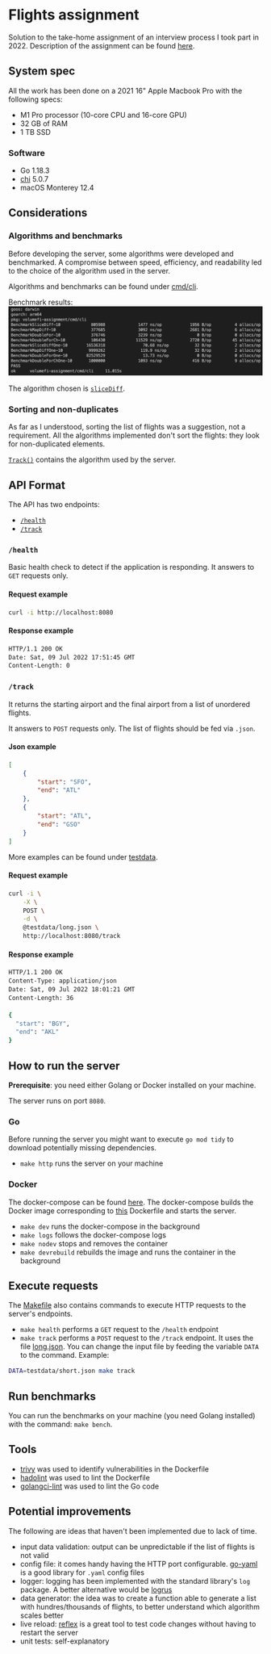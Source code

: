 # Flights assignment

Solution to the take-home assignment of an interview process I took part in 2022. Description of the assignment can be found [here](problem/README.md).

## System spec
All the work has been done on a 2021 16" Apple Macbook Pro with the following specs:
- M1 Pro processor (10-core CPU and 16-core GPU)
- 32 GB of RAM
- 1 TB SSD
### Software
- Go 1.18.3
- [chi](https://github.com/go-chi/chi/) 5.0.7
- macOS Monterey 12.4

## Considerations

### Algorithms and benchmarks
Before developing the server, some algorithms were developed and benchmarked. A compromise between speed, efficiency, and readability led to the choice of the algorithm used in the server.

Algorithms and benchmarks can be found under [cmd/cli](./cmd/cli/).

Benchmark results:
![Benchmark results](/img/bench_results.jpg)

The algorithm chosen is [`sliceDiff`](./cmd/cli/main.go).

### Sorting and non-duplicates
As far as I understood, sorting the list of flights was a suggestion, not a requirement. All the algorithms implemented don't sort the flights: they look for non-duplicated elements.

[`Track()`](./internal/tracker/tracker.go) contains the algorithm used by the server.

## API Format
The API has two endpoints:
- [`/health`](#health)
- [`/track`](#track)

### `/health`
Basic health check to detect if the application is responding. It answers to `GET` requests only.

#### Request example
```bash
curl -i http://localhost:8080
```

#### Response example
```bash
HTTP/1.1 200 OK
Date: Sat, 09 Jul 2022 17:51:45 GMT
Content-Length: 0
```

### `/track`
It returns the starting airport and the final airport from a list of unordered flights.

It answers to `POST` requests only. The list of flights should be fed via `.json`.

#### Json example
```json
[
    {
        "start": "SFO",
        "end": "ATL"
    },
    {
        "start": "ATL",
        "end": "GSO"
    }
]
```

More examples can be found under [testdata](./testdata/).

#### Request example
```bash
curl -i \
    -X \
    POST \
    -d \
    @testdata/long.json \
    http://localhost:8080/track
```

#### Response example
```bash
HTTP/1.1 200 OK
Content-Type: application/json
Date: Sat, 09 Jul 2022 18:01:21 GMT
Content-Length: 36

{
  "start": "BGY",
  "end": "AKL"
}
```

## How to run the server
**Prerequisite**: you need either Golang or Docker installed on your machine.

The server runs on port `8080`.

### Go
Before running the server you might want to execute `go mod tidy` to download potentially missing dependencies.

- `make http` runs the server on your machine

### Docker
The docker-compose can be found [here](./docker/docker-compose.yml). The docker-compose builds the Docker image corresponding to [this](docker/server/Dockerfile) Dockerfile and starts the server.

- `make dev` runs the docker-compose in the background
- `make logs` follows the docker-compose logs
- `make nodev` stops and removes the container
- `make devrebuild` rebuilds the image and runs the container in the background

## Execute requests
The [Makefile](./Makefile) also contains commands to execute HTTP requests to the server's endpoints.

- `make health` performs a `GET` request to the `/health` endpoint
- `make track` performs a `POST` request to the `/track` endpoint. It uses the file [long.json](./testdata/long.json). You can change the input file by feeding the variable `DATA` to the command. Example:
```bash
DATA=testdata/short.json make track
```

## Run benchmarks
You can run the benchmarks on your machine (you need Golang installed) with the command: `make bench`.

## Tools
- [trivy](https://github.com/aquasecurity/trivy) was used to identify vulnerabilities in the Dockerfile
- [hadolint](https://github.com/hadolint/hadolint) was used to lint the Dockerfile
- [golangci-lint](https://golangci-lint.run/) was used to lint the Go code

## Potential improvements
The following are ideas that haven't been implemented due to lack of time.

- input data validation: output can be unpredictable if the list of flights is not valid
- config file: it comes handy having the HTTP port configurable. [go-yaml](https://github.com/go-yaml/yaml/tree/v3.0.1) is a good library for `.yaml` config files
- logger: logging has been implemented with the standard library's `log` package. A better alternative would be [logrus](https://github.com/Sirupsen/logrus)
- data generator: the idea was to create a function able to generate a list with hundres/thousands of flights, to better understand which algorithm scales better
- live reload: [reflex](https://github.com/cespare/reflex) is a great tool to test code changes without having to restart the server
- unit tests: self-explanatory
